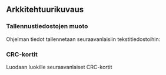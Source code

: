 ## Arkkitehtuurikuvaus

### Tallennustiedostojen muoto

Ohjelman tiedot tallennetaan seuraavanlaisiin tekstitiedostoihin:

### CRC-kortit

Luodaan luokille seuraavanlaiset CRC-kortit